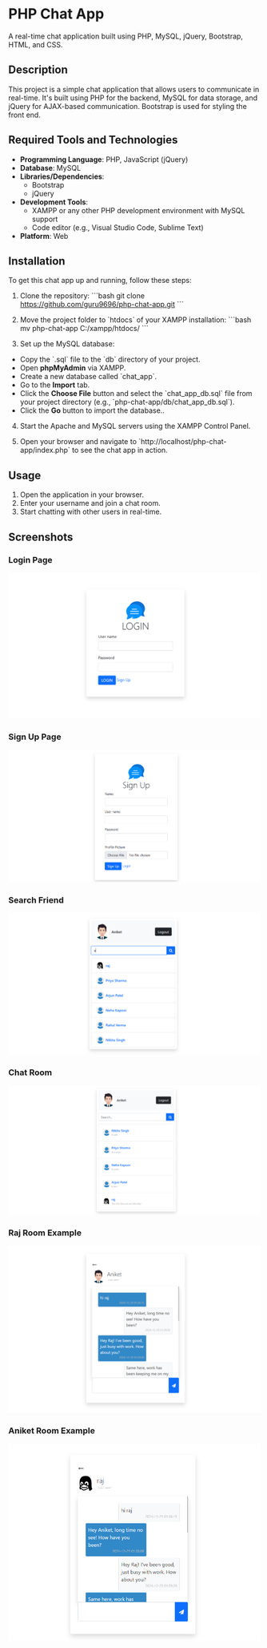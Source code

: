 
# PHP Chat App

A real-time chat application built using PHP, MySQL, jQuery, Bootstrap, HTML, and CSS.

## Description

This project is a simple chat application that allows users to communicate in real-time. It's built using PHP for the backend, MySQL for data storage, and jQuery for AJAX-based communication. Bootstrap is used for styling the front end.

## Required Tools and Technologies

- **Programming Language**: PHP, JavaScript (jQuery)
- **Database**: MySQL
- **Libraries/Dependencies**:
  - Bootstrap
  - jQuery
- **Development Tools**:
  - XAMPP or any other PHP development environment with MySQL support
  - Code editor (e.g., Visual Studio Code, Sublime Text)
- **Platform**: Web

## Installation

To get this chat app up and running, follow these steps:

1. Clone the repository:
   \`\`\`bash
   git clone https://github.com/guru9696/php-chat-app.git
   \`\`\`

2. Move the project folder to \`htdocs\` of your XAMPP installation:
   \`\`\`bash
   mv php-chat-app C:/xampp/htdocs/
   \`\`\`

3. Set up the MySQL database: 
- Copy the \`.sql\` file to the \`db\` directory of your project. 
- Open **phpMyAdmin** via XAMPP. 
- Create a new database called \`chat_app\`. 
- Go to the **Import** tab. 
- Click the **Choose File** button and select the \`chat_app_db.sql\` file from your project directory (e.g., \`php-chat-app/db/chat_app_db.sql\`). 
- Click the **Go** button to import the database..

   

4. Start the Apache and MySQL servers using the XAMPP Control Panel.

5. Open your browser and navigate to \`http://localhost/php-chat-app/index.php\` to see the chat app in action.

## Usage

1. Open the application in your browser.
2. Enter your username and join a chat room.
3. Start chatting with other users in real-time.

## Screenshots

### Login Page
![Login Page](img/screenshot/login.png)

### Sign Up Page
![Sign Up Page](img/screenshot/signup.png)

### Search Friend 
![Search Friend](img/screenshot/searching.png)

### Chat Room
![Chat Room](img/screenshot/chating.png)

### Raj Room Example
![Raj Room Example](img/screenshot/rajchat.png)

### Aniket Room Example
![Aniket Room Example](img/screenshot/ajchat.png)





